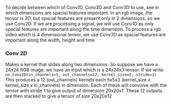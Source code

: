 To decide between which of Conv1D, Conv2D and Conv3D to use, see in which dimensions are spacial features important. In an rgb image, the tensor is 3D, but spacial features are present only in 2 dimensions, so we use Conv2D. If we are processing a signal, we will use Conv1D as only spacial features are important along the time dimension. To process a rgb video which is 4 dimensional tensor, we use Conv3D as spacial features are important along the width, height and time
### Conv 2D
Makes a kernel that slides along two dimensions. So suppose we have a 24x24 RGB image, we have an
input which is a 24x24x3 tensor. If we write 
```nn.Conv2D(in_channels=3, out_channels=12, kernel_size=5, stride=1)```
This produces a 12 (out_channels) kernels each 5x5x3 (kernel_size x kernel_size x in_channels) in
dimension. Each of these will convolve with the tensor with stride 1 to give output of dimension 20x20x1. 
These 12 outputs are then stacked to give a tensor of size 20x20x12
